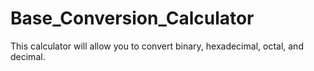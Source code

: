 # Base_Conversion_Calculator
This calculator will allow you to convert binary, hexadecimal, octal, and decimal.
